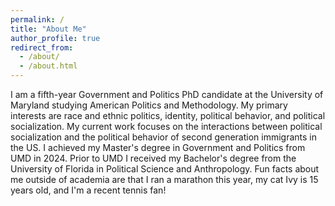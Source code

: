 ```yaml
---
permalink: /
title: "About Me"
author_profile: true
redirect_from: 
  - /about/
  - /about.html
---
```


I am a fifth-year Government and Politics PhD candidate at the University of Maryland studying American Politics and Methodology. My primary interests are race and ethnic politics, identity, political behavior, and political socialization. My current work focuses on the interactions between political socialization and the political behavior of second generation immigrants in the US. I achieved my Master's degree in Government and Politics from UMD in 2024. Prior to UMD I received my Bachelor's degree from the University of Florida in Political Science and Anthropology. Fun facts about me outside of academia are that I ran a marathon this year, my cat Ivy is 15 years old, and I'm a recent tennis fan!
